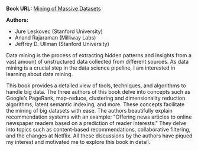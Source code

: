 **Book URL:** [Mining of Massive Datasets](<URL>)

**Authors:**
- Jure Leskovec (Stanford University)
- Anand Rajaraman (Milliway Labs)
- Jeffrey D. Ullman (Stanford University)

Data mining is the process of extracting hidden patterns and insights from a vast amount of unstructured data collected from different sources. As data mining is a crucial step in the data science pipeline, I am interested in learning about data mining.

This book provides a detailed view of tools, techniques, and algorithms to handle big data. The three authors of this book delve into concepts such as Google’s PageRank, map-reduce, clustering and dimensionality reduction algorithms, latent semantic indexing, and more. These concepts facilitate the mining of big datasets with ease. The authors beautifully explain recommendation systems with an example: "Offering news articles to online newspaper readers based on a prediction of reader interests." They delve into topics such as content-based recommendations, collaborative filtering, and the changes at Netflix. All these discussions by the authors have piqued my interest and motivated me to explore this book in detail.

